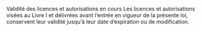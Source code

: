 Validité des licences et autorisations en cours
Les licences et autorisations visées au Livre I et délivrées avant l’entrée en vigueur de la présente loi, conservent leur validité jusqu’à leur date d’expiration ou de modification.